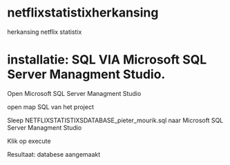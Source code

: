 # netflixstatistixherkansing
herkansing netflix statistix

# installatie: SQL VIA Microsoft SQL Server Managment Studio.

Open Microsoft SQL Server Managment Studio

open map SQL van het project

Sleep NETFLIXSTATISTIXSDATABASE_pieter_mourik.sql naar Microsoft SQL Server Managment Studio

Klik op execute

Resultaat: databese aangemaakt







